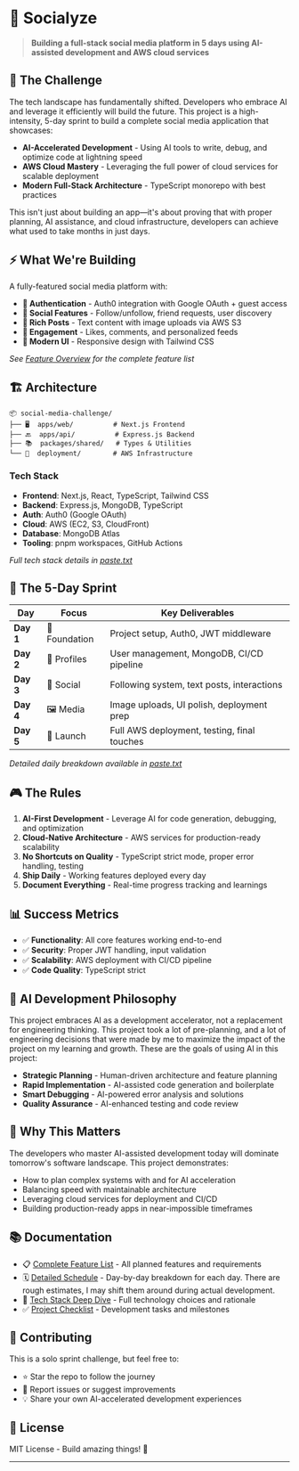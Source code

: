 # 🚀 Socialyze

> **Building a full-stack social media platform in 5 days using AI-assisted development and AWS cloud services**

## 🎯 The Challenge

The tech landscape has fundamentally shifted. Developers who embrace AI and leverage it efficiently will build the future. This project is a high-intensity, 5-day sprint to build a complete social media application that showcases:

-   **AI-Accelerated Development** - Using AI tools to write, debug, and optimize code at lightning speed
-   **AWS Cloud Mastery** - Leveraging the full power of cloud services for scalable deployment
-   **Modern Full-Stack Architecture** - TypeScript monorepo with best practices

This isn't just about building an app—it's about proving that with proper planning, AI assistance, and cloud infrastructure, developers can achieve what used to take months in just days.

## ⚡ What We're Building

A fully-featured social media platform with:

-   **🔐 Authentication** - Auth0 integration with Google OAuth + guest access
-   **👥 Social Features** - Follow/unfollow, friend requests, user discovery
-   **📝 Rich Posts** - Text content with image uploads via AWS S3
-   **💬 Engagement** - Likes, comments, and personalized feeds
-   **📱 Modern UI** - Responsive design with Tailwind CSS

_See [Feature Overview](./paste.txt) for the complete feature list_

## 🏗️ Architecture

```
📦 social-media-challenge/
├── 🖥️  apps/web/          # Next.js Frontend
├── 🔙  apps/api/          # Express.js Backend
├── 📚  packages/shared/   # Types & Utilities
└── 🚀  deployment/        # AWS Infrastructure
```

### Tech Stack

-   **Frontend**: Next.js, React, TypeScript, Tailwind CSS
-   **Backend**: Express.js, MongoDB, TypeScript
-   **Auth**: Auth0 (Google OAuth)
-   **Cloud**: AWS (EC2, S3, CloudFront)
-   **Database**: MongoDB Atlas
-   **Tooling**: pnpm workspaces, GitHub Actions

_Full tech stack details in [paste.txt](./paste.txt)_

## 📅 The 5-Day Sprint

| Day       | Focus         | Key Deliverables                            |
| --------- | ------------- | ------------------------------------------- |
| **Day 1** | 🧱 Foundation | Project setup, Auth0, JWT middleware        |
| **Day 2** | 👤 Profiles   | User management, MongoDB, CI/CD pipeline    |
| **Day 3** | 👥 Social     | Following system, text posts, interactions  |
| **Day 4** | 🖼️ Media      | Image uploads, UI polish, deployment prep   |
| **Day 5** | 🚀 Launch     | Full AWS deployment, testing, final touches |

_Detailed daily breakdown available in [paste.txt](./paste.txt)_

## 🎮 The Rules

1. **AI-First Development** - Leverage AI for code generation, debugging, and optimization
2. **Cloud-Native Architecture** - AWS services for production-ready scalability
3. **No Shortcuts on Quality** - TypeScript strict mode, proper error handling, testing
4. **Ship Daily** - Working features deployed every day
5. **Document Everything** - Real-time progress tracking and learnings

## 📊 Success Metrics

-   ✅ **Functionality**: All core features working end-to-end
-   ✅ **Security**: Proper JWT handling, input validation
-   ✅ **Scalability**: AWS deployment with CI/CD pipeline
-   ✅ **Code Quality**: TypeScript strict

## 🧠 AI Development Philosophy

This project embraces AI as a development accelerator, not a replacement for engineering thinking. This project took a lot of pre-planning, and a lot of engineering decisions that were made by me to maximize the impact of the project on my learning and growth. These are the goals of using AI in this project:

-   **Strategic Planning** - Human-driven architecture and feature planning
-   **Rapid Implementation** - AI-assisted code generation and boilerplate
-   **Smart Debugging** - AI-powered error analysis and solutions
-   **Quality Assurance** - AI-enhanced testing and code review

## 🌟 Why This Matters

The developers who master AI-assisted development today will dominate tomorrow's software landscape. This project demonstrates:

-   How to plan complex systems with and for AI acceleration
-   Balancing speed with maintainable architecture
-   Leveraging cloud services for deployment and CI/CD
-   Building production-ready apps in near-impossible timeframes

## 📚 Documentation

-   📋 [Complete Feature List](./features.md) - All planned features and requirements
-   🗓️ [Detailed Schedule](./schedule.md) - Day-by-day breakdown for each day. There are rough estimates, I may shift them around during actual development.
-   🧱 [Tech Stack Deep Dive](./tech-stack.md) - Full technology choices and rationale
-   ✅ [Project Checklist](./to-do.md) - Development tasks and milestones

## 🤝 Contributing

This is a solo sprint challenge, but feel free to:

-   ⭐ Star the repo to follow the journey
-   🐛 Report issues or suggest improvements
-   💡 Share your own AI-accelerated development experiences

## 📄 License

MIT License - Build amazing things! 🚢

---
